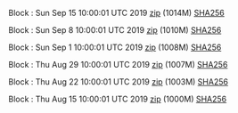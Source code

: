 Block : Sun Sep 15 10:00:01 UTC 2019 [zip](https://this-is-my.life/35E1d/bootstrap.dat.20190915.zip) (1014M) [SHA256](https://this-is-my.life/IG2X4/sha256.txt)

Block : Sun Sep  8 10:00:01 UTC 2019 [zip](https://this-is-my.life/rLQN2/bootstrap.dat.20190908.zip) (1010M) [SHA256](https://this-is-my.life/PMtF1/sha256.txt)

Block : Sun Sep  1 10:00:01 UTC 2019 [zip](https://this-is-my.life/2dZz9/bootstrap.dat.20190901.zip) (1008M) [SHA256](https://this-is-my.life/wb7dN/sha256.txt)

Block : Thu Aug 29 10:00:01 UTC 2019 [zip](https://this-is-my.life/zyoHr/bootstrap.dat.20190829.zip) (1007M) [SHA256](https://this-is-my.life/kx93t/sha256.txt)

Block : Thu Aug 22 10:00:01 UTC 2019 [zip](https://this-is-my.life/wvFZQ/bootstrap.dat.20190822.zip) (1003M) [SHA256](https://this-is-my.life/f4B3Y/sha256.txt)

Block : Thu Aug 15 10:00:01 UTC 2019 [zip](https://this-is-my.life/107xT6/bootstrap.dat.20190815.zip) (1000M) [SHA256](https://this-is-my.life/WTLgE/sha256.txt)
